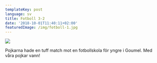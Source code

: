 ```yaml
---
templateKey: post
language: sv
title: Fotboll 3-2
date: '2018-10-01T11:40:11+02:00'
featuredImage: /img/fotboll-1.jpg
---
```



![](/img/fotboll-1.jpg)

Pojkarna hade en tuff match mot en fotbollskola för yngre i Goumel. Med våra pojkar vann!
